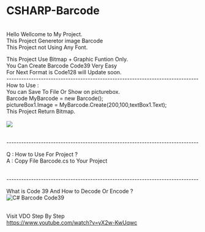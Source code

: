 # CSHARP-Barcode
<br>
Hello Wellcome to My Project.<br>
This Project Generetor image Barcode <br>
This Project not Using Any Font.<br>

This Project Use Bitmap + Graphic Funtion Only.<br>
You Can Create Barcode Code39 Very Easy<br>
For Next Format is Code128 will Update soon.
<br>------------------------------------------------------------------------------<br>
How to Use :<br>
You can Save To File Or Show on picturebox.<br>
Barcode MyBarcode = new Barcode();<br>
pictureBox1.Image =   MyBarcode.Create(200,100,textBox1.Text);<br>
This Project Return Bitmap.<br><br>
<img class="C# Barcode Code39" src="http://dtgvfn.com/wp-content/uploads/2015/06/titel2.png">

<br>------------------------------------------------------------------------------<br>


Q : How to Use For Project ?<br>
A : Copy File Barcode.cs to Your Project<br>

<br>------------------------------------------------------------------------------<br>


What is Code 39 And How to Decode Or Encode ?<br>
<img alt="C# Barcode Code39" src="http://dtgvfn.com/wp-content/uploads/2015/06/sample1.png"><br><br>

Visit VDO Step By Step<br>
https://www.youtube.com/watch?v=yX2w-KwUqwc

